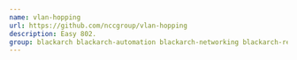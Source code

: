```yaml
---
name: vlan-hopping
url: https://github.com/nccgroup/vlan-hopping
description: Easy 802.
group: blackarch blackarch-automation blackarch-networking blackarch-recon
---
```

